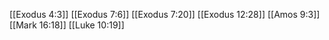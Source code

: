 [[Exodus 4:3]]
[[Exodus 7:6]]
[[Exodus 7:20]]
[[Exodus 12:28]]
[[Amos 9:3]]
[[Mark 16:18]]
[[Luke 10:19]]
